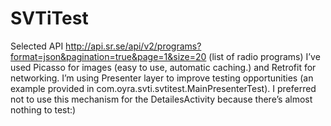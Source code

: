 # SVTiTest
Selected API http://api.sr.se/api/v2/programs?format=json&pagination=true&page=1&size=20 (list of radio programs)
I’ve used Picasso for images (easy to use, automatic caching.) and Retrofit for networking.
I’m using Presenter layer to improve testing opportunities (an example provided in com.oyra.svti.svtitest.MainPresenterTest). I preferred not to use this mechanism for the DetailesActivity because there’s almost nothing to test:)
